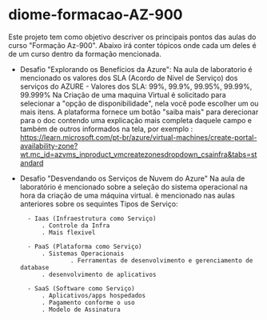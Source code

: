 # diome-formacao-AZ-900
Este projeto tem como objetivo descriver os principais pontos das aulas do curso "Formação Az-900". 
Abaixo irá conter tópicos onde cada um deles é de um curso dentro da formação mencionada.

- Desafio "Explorando os Benefícios da Azure":
    Na aula de laboratorio é mencionado os valores dos SLA (Acordo de Nivel de Serviço) dos serviços do AZURE
      - Valores dos SLA: 99%, 99.9%, 99.95%, 99.99%, 99.999%
    Na Criação de uma maquina Virtual é solicitado para selecionar a "opção de disponibilidade", nela você pode escolher um ou mais itens.
    A plataforma fornece um botão "saiba mais" para derecionar para o doc contendo uma explicação mais completa daquele campo e também de outros informados na tela, por exemplo : https://learn.microsoft.com/pt-br/azure/virtual-machines/create-portal-availability-zone?wt.mc_id=azvms_inproduct_vmcreatezonesdropdown_csainfra&tabs=standard

- Desafio "Desvendando os Serviços de Nuvem do Azure"
      Na aula de laboratório é mencionado sobre a seleção do sistema operacional na hora da criação de uma máquina virtual.
      è mencionado nas aulas anteriores sobre os sequintes Tipos de Serviço:
  
    	- Iaas (Infraestrutura como Serviço)
    		. Controle da Infra
    		. Mais flexivel
  
    	- PaaS (Plataforma como Serviço)
    		. Sistemas Operacionais
                  	. Ferramentas de desenvolvimento e gerenciamento de database
    		. desenvolvimento de aplicativos
    
    	- SaaS (Software como Serviço)
    		. Aplicativos/apps hospedados
    		. Pagamento conforme o uso
    		. Modelo de Assinatura


  
